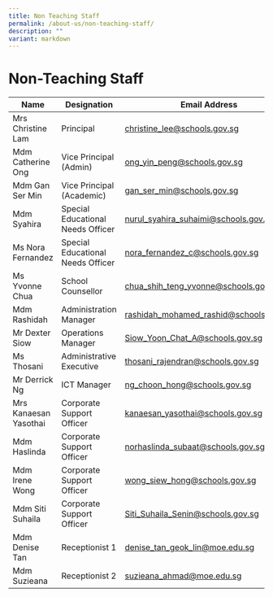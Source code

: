 ```yaml
---
title: Non Teaching Staff
permalink: /about-us/non-teaching-staff/
description: ""
variant: markdown
---
```

# **Non-Teaching Staff**

| Name 	| Designation 	| Email Address 	|
|---	|---	|---	|
| Mrs Christine Lam 	| Principal 	| [christine_lee@schools.gov.sg](mailto:christine_lee@schools.gov.sg) 	|
| Mdm Catherine Ong 	| Vice Principal (Admin) 	| [ong_yin_peng@schools.gov.sg](mailto:ong_yin_peng@schools.gov.sg) 	|
| Mdm Gan Ser Min 	| Vice Principal (Academic) 	| [gan_ser_min@schools.gov.sg](mailto:gan_ser_min@schools.gov.sg) 	|
| Mdm Syahira 	| Special Educational Needs Officer 	| [nurul_syahira_suhaimi@schools.gov.sg](mailto:nurul_syahira_suhaimi@schools.gov.sg) 	|
| Ms Nora Fernandez 	| Special Educational Needs Officer 	| [nora_fernandez_c@schools.gov.sg](mailto:nora_fernandez_c@schools.gov.sg) 	|
| Ms Yvonne Chua 	| School Counsellor 	| [chua_shih_teng_yvonne@schools.gov.sg](mailto:chua_shih_teng_yvonne@schools.gov.sg) 	|
| Mdm Rashidah 	| Administration Manager 	| [rashidah_mohamed_rashid@schools.gov.sg](mailto:rashidah_mohamed_rashid@schools.gov.sg) 	|
| Mr Dexter Siow 	| Operations Manager 	| [Siow_Yoon_Chat_A@schools.gov.sg](mailto:Siow_Yoon_Chat_A@schools.gov.sg) 	|
| Ms Thosani 	| Administrative Executive 	| [thosani_rajendran@schools.gov.sg](mailto:thosani_rajendran@schools.gov.sg) 	|
| Mr Derrick Ng 	| ICT Manager 	| [ng_choon_hong@schools.gov.sg](mailto:ng_choon_hong@schools.gov.sg) 	|
| Mrs Kanaesan Yasothai 	| Corporate Support Officer 	| [kanaesan_yasothai@schools.gov.sg](mailto:kanaesan_yasothai@schools.gov.sg) 	|
| Mdm Haslinda 	| Corporate Support Officer 	| [norhaslinda_subaat@schools.gov.sg](mailto:norhaslinda_subaat@schools.gov.sg) 	|
| Mdm Irene Wong 	| Corporate Support Officer 	| [wong_siew_hong@schools.gov.sg](mailto:wong_siew_hong_subaat@schools.gov.sg) 	|
| Mdm Siti Suhaila 	| Corporate Support Officer 	| [Siti_Suhaila_Senin@schools.gov.sg](mailto:Siti_Suhaila_Senin@schools.gov.sg) 	|
| Mdm Denise Tan 	| Receptionist 1 	| [denise_tan_geok_lin@moe.edu.sg](mailto:denise_tan_geok_lin@moe.edu.sg) 	|
| Mdm Suzieana 	| Receptionist 2| [suzieana_ahmad@moe.edu.sg](mailto:suzieana_ahmad@moe.edu.sg) 	|